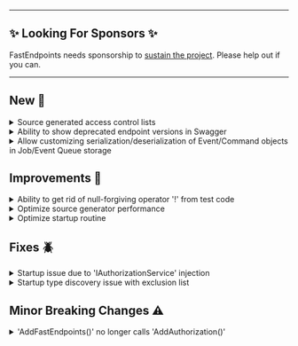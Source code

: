 
---

## ✨ Looking For Sponsors ✨

FastEndpoints needs sponsorship to [sustain the project](https://github.com/FastEndpoints/FastEndpoints/issues/449). Please help out if you can.

---

<!-- <details><summary>title text</summary></details> -->

## New 🎉

<details><summary>Source generated access control lists</summary>

Todo: update doc page and link from here.

</details>

<details><summary>Ability to show deprecated endpoint versions in Swagger</summary>

By default, deprecated endpoint versions are not included in swagger docs. Now you have the choice of including/displaying them in the doc so they'll be displayed greyed out like this:

![image](https://user-images.githubusercontent.com/7043768/267551669-25eb2c56-fb55-4dfb-b3a2-847e1c55b2c7.png)

Please see [this usage example](https://gist.github.com/dj-nitehawk/c32e7f887389460c661b955d233b650d) on how to enable it.

</details>

<details><summary>Allow customizing serialization/deserialization of Event/Command objects in Job/Event Queue storage</summary>

Todo: update doc page and link from here.
Ref: https://github.com/FastEndpoints/FastEndpoints/issues/480

</details>

## Improvements 🚀

<details><summary>Ability to get rid of null-forgiving operator '!' from test code</summary>

The `TestResult<TResponse>.Result` property is no longer a nullable property. This change enables us to get rid of the null-forgiving operator `!` from our integration test code.
Existing test code wouldn't have to change. You just don't need to use the `!` to hide the compiler warnings anymore. If/when the value of the property is actually `null`, the tests will 
just fail with a NRE, which is fine in the context of test code.

</details>

<details><summary>Optimize source generator performance</summary>

The type discovery generator is now highly efficient and only generates the source when any of the target types changes or new ones are added.

</details>

<details><summary>Optimize startup routine</summary>

Authorization policy building is moved to the `MapFastEndpoints` stage avoiding the need to iterate the discovered endpoint collection twice. This also avoids any potential race conditions due to different middleware pipeline config/ordering edge cases.

</details>

## Fixes 🪲

<details><summary>Startup issue due to 'IAuthorizationService' injection</summary>

v5.16 had introduced a bug of not being able to inject `IAuthorizationService` into endpoint classes, which has now been fixed.

</details>

<details><summary>Startup type discovery issue with exclusion list</summary>

Since you can override the exclusion list by doing:

```cs
.AddFastEndpoints(o.Assemblies = new[] { typeof(SomeClass).Assembly });
```

This was not working if the assembly name didn't have a dot (.) in the namespace.  

</details>

## Minor Breaking Changes ⚠️

<details><summary>'AddFastEndpoints()' no longer calls 'AddAuthorization()'</summary>

Due to the startup optimization mentioned above, you will now be greeted with the following exception if your app is using authorization middleware:

```yaml
Unhandled exception. System.InvalidOperationException: Unable to find the required services. Please add all the required services by calling 'IServiceCollection.AddAuthorization' in the application startup code.
```

It's because the `AddFastEndpoints()` call used to do the `AddAuthorization()` call internally which it no longer does. Simply add this call yourself to the middleware pipeline.

</details>